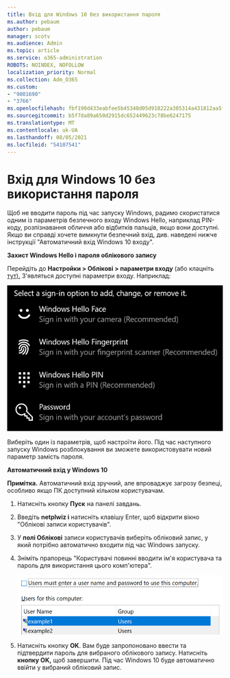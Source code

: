 ```yaml
---
title: Вхід для Windows 10 без використання пароля
ms.author: pebaum
author: pebaum
manager: scotv
ms.audience: Admin
ms.topic: article
ms.service: o365-administration
ROBOTS: NOINDEX, NOFOLLOW
localization_priority: Normal
ms.collection: Adm_O365
ms.custom:
- "9001690"
- "3766"
ms.openlocfilehash: fbf190d433eabfee5b45348d05d918222a385314a431812aa5f5926aacf11560
ms.sourcegitcommit: b5f7da89a650d2915dc652449623c78be6247175
ms.translationtype: MT
ms.contentlocale: uk-UA
ms.lasthandoff: 08/05/2021
ms.locfileid: "54107541"
---
```

# <a name="sign-in-to-windows-10-without-using-a-password"></a>Вхід для Windows 10 без використання пароля

Щоб не вводити пароль під час запуску Windows, радимо скористатися одним із параметрів безпечного входу Windows Hello, наприклад PIN-коду, розпізнавання обличчя або відбитків пальців, якщо вони доступні. Якщо ви справді хочете вимкнути безпечний вхід, див. наведені нижче інструкції "Автоматичний вхід Windows 10 входу".

**Захист Windows Hello і пароля облікового запису**

Перейдіть до **Настройки > Облікові > параметри входу** (або клацніть [тут).](ms-settings:signinoptions?activationSource=GetHelp) З'являться доступні параметри входу. Наприклад:

![Параметри входу.](media/sign-in-options.png)

Виберіть один із параметрів, щоб настроїти його. Під час наступного запуску Windows розблокування ви зможете використовувати новий параметр замість пароля. 

**Автоматичний вхід у Windows 10**

**Примітка.** Автоматичний вхід зручний, але впроваджує загрозу безпеці, особливо якщо ПК доступний кільком користувачам. 

1. Натисніть кнопку **Пуск** на панелі завдань.

2. Введіть **netplwiz і** натисніть клавішу Enter, щоб відкрити вікно "Облікові записи користувачів".

3. У **полі Облікові** записи користувачів виберіть обліковий запис, у який потрібно автоматично входити під час Windows запуску.

4. Зніміть прапорець "Користувачі повинні вводити ім'я користувача та пароль для використання цього комп'ютера".

    ![Користувачі повинні ввести ім'я користувача та пароль.](media/users-must-enter-username.png)

5. Натисніть кнопку **OK**. Вам буде запропоновано ввести та підтвердити пароль для вибраного облікового запису. Натисніть **кнопку OK,** щоб завершити. Під час Windows 10 буде автоматично ввійти у вибраний обліковий запис.
